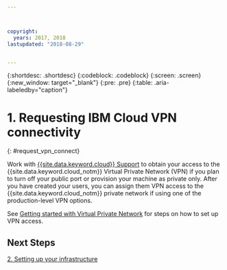 ```yaml
---



copyright:
  years: 2017, 2018
lastupdated: "2018-08-29"


---
```


{:shortdesc: .shortdesc}
{:codeblock: .codeblock}
{:screen: .screen}
{:new_window: target="_blank"}
{:pre: .pre}
{:table: .aria-labeledby="caption"}

# 1. Requesting IBM Cloud VPN connectivity
{: #request_vpn_connect}

Work with [{{site.data.keyword.cloud}} Support](https://console.bluemix.net/docs/get-support/howtogetsupport.html#getting-customer-support) to obtain your access to the {{site.data.keyword.cloud_notm}} Virtual Private Network (VPN) if you plan to turn off your public port or provision your machine as private only. After you have created your users, you can assign them VPN access to the {{site.data.keyword.cloud_notm}} private network if using one of the production-level VPN options.

See [Getting started with Virtual Private Network](https://console.bluemix.net/docs/infrastructure/iaas-vpn/getting-started.html#getting-started-with-virtual-private-networking-vpn-) for steps on how to set up VPN access.

## Next Steps

  [2. Setting up your infrastructure](/docs/infrastructure/sap-hana/hana-setting-up-infrastructure.html)

